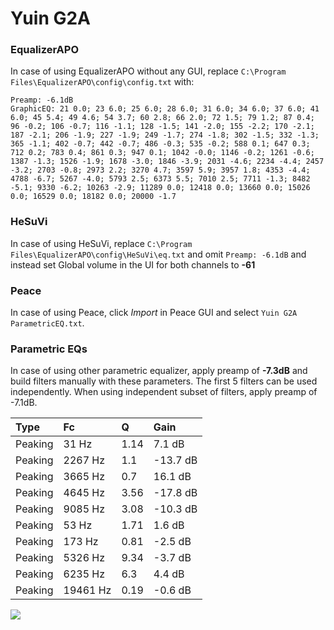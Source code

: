 # Yuin G2A

### EqualizerAPO
In case of using EqualizerAPO without any GUI, replace `C:\Program Files\EqualizerAPO\config\config.txt`
with:
```
Preamp: -6.1dB
GraphicEQ: 21 0.0; 23 6.0; 25 6.0; 28 6.0; 31 6.0; 34 6.0; 37 6.0; 41 6.0; 45 5.4; 49 4.6; 54 3.7; 60 2.8; 66 2.0; 72 1.5; 79 1.2; 87 0.4; 96 -0.2; 106 -0.7; 116 -1.1; 128 -1.5; 141 -2.0; 155 -2.2; 170 -2.1; 187 -2.1; 206 -1.9; 227 -1.9; 249 -1.7; 274 -1.8; 302 -1.5; 332 -1.3; 365 -1.1; 402 -0.7; 442 -0.7; 486 -0.3; 535 -0.2; 588 0.1; 647 0.3; 712 0.2; 783 0.4; 861 0.3; 947 0.1; 1042 -0.0; 1146 -0.2; 1261 -0.6; 1387 -1.3; 1526 -1.9; 1678 -3.0; 1846 -3.9; 2031 -4.6; 2234 -4.4; 2457 -3.2; 2703 -0.8; 2973 2.2; 3270 4.7; 3597 5.9; 3957 1.8; 4353 -4.4; 4788 -6.7; 5267 -4.0; 5793 2.5; 6373 5.5; 7010 2.5; 7711 -1.3; 8482 -5.1; 9330 -6.2; 10263 -2.9; 11289 0.0; 12418 0.0; 13660 0.0; 15026 0.0; 16529 0.0; 18182 0.0; 20000 -1.7
```

### HeSuVi
In case of using HeSuVi, replace `C:\Program Files\EqualizerAPO\config\HeSuVi\eq.txt` and omit `Preamp:
-6.1dB` and instead set Global volume in the UI for both channels to **-61**

### Peace
In case of using Peace, click *Import* in Peace GUI and select `Yuin G2A ParametricEQ.txt`.

### Parametric EQs
In case of using other parametric equalizer, apply preamp of **-7.3dB** and build filters manually
with these parameters. The first 5 filters can be used independently.
When using independent subset of filters, apply preamp of -7.1dB.

| Type    | Fc       |    Q | Gain     |
|:--------|:---------|:-----|:---------|
| Peaking | 31 Hz    | 1.14 | 7.1 dB   |
| Peaking | 2267 Hz  | 1.1  | -13.7 dB |
| Peaking | 3665 Hz  | 0.7  | 16.1 dB  |
| Peaking | 4645 Hz  | 3.56 | -17.8 dB |
| Peaking | 9085 Hz  | 3.08 | -10.3 dB |
| Peaking | 53 Hz    | 1.71 | 1.6 dB   |
| Peaking | 173 Hz   | 0.81 | -2.5 dB  |
| Peaking | 5326 Hz  | 9.34 | -3.7 dB  |
| Peaking | 6235 Hz  | 6.3  | 4.4 dB   |
| Peaking | 19461 Hz | 0.19 | -0.6 dB  |

![](https://raw.githubusercontent.com/jaakkopasanen/AutoEq/master/results/headphonecom/sbaf-serious/Yuin%20G2A/Yuin%20G2A.png)